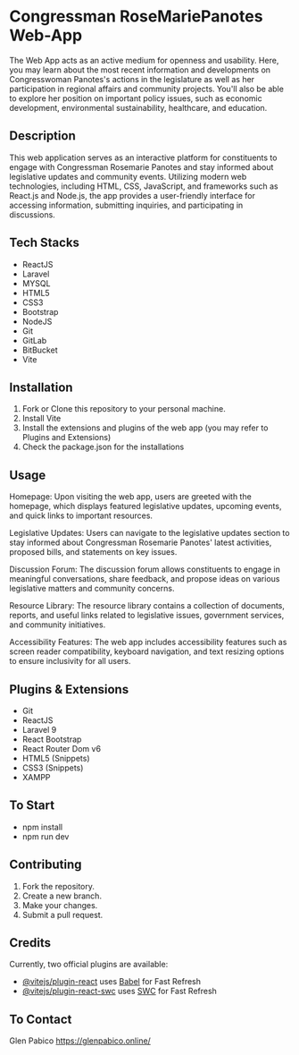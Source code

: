 # Congressman RoseMariePanotes Web-App

The Web App acts as an active medium for openness and usability. Here, you may learn about the most recent information and developments on Congresswoman Panotes's actions in the legislature as well as her participation in regional affairs and community projects. You'll also be able to explore her position on important policy issues, such as economic development, environmental sustainability, healthcare, and education. 

## Description

This web application serves as an interactive platform for constituents to engage with Congressman Rosemarie Panotes and stay informed about legislative updates and community events. Utilizing modern web technologies, including HTML, CSS, JavaScript, and frameworks such as React.js and Node.js, the app provides a user-friendly interface for accessing information, submitting inquiries, and participating in discussions.

## Tech Stacks

- ReactJS
- Laravel
- MYSQL
- HTML5
- CSS3
- Bootstrap
- NodeJS
- Git
- GitLab
- BitBucket
- Vite

## Installation

1. Fork or Clone this repository to your personal machine.
2. Install Vite 
4. Install the extensions and plugins of the web app (you may refer to Plugins and Extensions)
5. Check the package.json for the installations

## Usage

Homepage:
Upon visiting the web app, users are greeted with the homepage, which displays featured legislative updates, upcoming events, and quick links to important resources.

Legislative Updates:
Users can navigate to the legislative updates section to stay informed about Congressman Rosemarie Panotes' latest activities, proposed bills, and statements on key issues.

Discussion Forum:
The discussion forum allows constituents to engage in meaningful conversations, share feedback, and propose ideas on various legislative matters and community concerns.

Resource Library:
The resource library contains a collection of documents, reports, and useful links related to legislative issues, government services, and community initiatives.

Accessibility Features:
The web app includes accessibility features such as screen reader compatibility, keyboard navigation, and text resizing options to ensure inclusivity for all users.

## Plugins & Extensions

- Git
- ReactJS
- Laravel 9 
- React Bootstrap
- React Router Dom v6
- HTML5 (Snippets)
- CSS3 (Snippets)
- XAMPP

## To Start

- npm install
- npm run dev

## Contributing

1. Fork the repository.
2. Create a new branch.
3. Make your changes.
4. Submit a pull request.

## Credits

Currently, two official plugins are available:

- [@vitejs/plugin-react](https://github.com/vitejs/vite-plugin-react/blob/main/packages/plugin-react/README.md) uses [Babel](https://babeljs.io/) for Fast Refresh
- [@vitejs/plugin-react-swc](https://github.com/vitejs/vite-plugin-react-swc) uses [SWC](https://swc.rs/) for Fast Refresh

## To Contact

Glen Pabico https://glenpabico.online/
